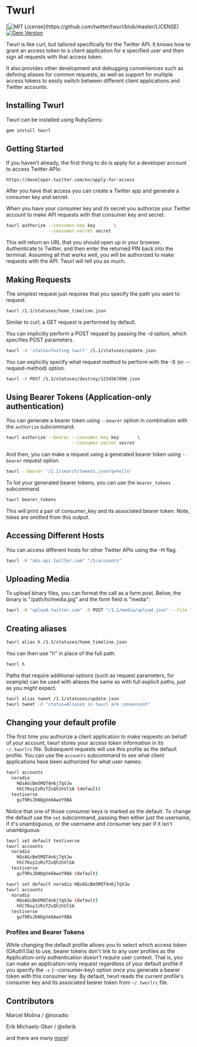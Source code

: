 # Twurl

[![MIT License](https://img.shields.io/apm/l/atomic-design-ui.svg?)](https://github.com/twitter/twurl/blob/master/LICENSE)
 [![Gem Version](https://badge.fury.io/rb/twurl.svg)](https://badge.fury.io/rb/twurl)

Twurl is like curl, but tailored specifically for the Twitter API.
It knows how to grant an access token to a client application for
a specified user and then sign all requests with that access token.

It also provides other development and debugging conveniences such
as defining aliases for common requests, as well as support for
multiple access tokens to easily switch between different client
applications and Twitter accounts.

## Installing Twurl

Twurl can be installed using RubyGems:

```sh
gem install twurl
```

## Getting Started

If you haven't already, the first thing to do is apply for a developer account to access Twitter APIs:

```text
https://developer.twitter.com/en/apply-for-access
```

After you have that access you can create a Twitter app and generate a consumer key and secret.

When you have your consumer key and its secret you authorize
your Twitter account to make API requests with that consumer key
and secret.

```sh
twurl authorize --consumer-key key       \
                --consumer-secret secret
```

This will return an URL that you should open up in your browser.
Authenticate to Twitter, and then enter the returned PIN back into
the terminal.  Assuming all that works well, you will be authorized
to make requests with the API. Twurl will tell you as much.

## Making Requests

The simplest request just requires that you specify the path you
want to request.

```sh
twurl /1.1/statuses/home_timeline.json
```

Similar to curl, a GET request is performed by default.

You can implicitly perform a POST request by passing the -d option,
which specifies POST parameters.

```sh
twurl -d 'status=Testing twurl' /1.1/statuses/update.json
```

You can explicitly specify what request method to perform with
the -X (or --request-method) option.

```sh
twurl -X POST /1.1/statuses/destroy/1234567890.json
```

## Using Bearer Tokens (Application-only authentication)

You can generate a bearer token using `--bearer` option in combination with the `authorize` subcommand.

```sh
twurl authorize --bearer --consumer-key key       \
                         --consumer-secret secret
```

And then, you can make a request using a generated bearer token using `--bearer` request option.

```sh
twurl --bearer '/1.1/search/tweets.json?q=hello'
```

To list your generated bearer tokens, you can use the `bearer_tokens` subcommand.

```sh
twurl bearer_tokens
```

This will print a pair of consumer_key and its associated bearer token. Note, tokes are omitted from this output.

## Accessing Different Hosts

You can access different hosts for other Twitter APIs using the -H flag.

```sh
twurl -H "ads-api.twitter.com" "/5/accounts"
```

## Uploading Media

To upload binary files, you can format the call as a form post. Below, the binary is "/path/to/media.jpg" and the form field is "media":

```sh
twurl -H "upload.twitter.com" -X POST "/1.1/media/upload.json" --file "/path/to/media.jpg" --file-field "media"
```

## Creating aliases

```sh
twurl alias h /1.1/statuses/home_timeline.json
```

You can then use "h" in place of the full path.

```sh
twurl h
```

Paths that require additional options (such as request parameters, for example) can be used with aliases the same as with full explicit paths, just as you might expect.

```sh
twurl alias tweet /1.1/statuses/update.json
twurl tweet -d "status=Aliases in twurl are convenient"
```

## Changing your default profile

The first time you authorize a client application to make requests on behalf of your account, twurl stores your access token information in its `~/.twurlrc` file. Subsequent requests will use this profile as the default profile. You can use the `accounts` subcommand to see what client applications have been authorized for what user names:

```sh
twurl accounts
  noradio
    HQsAGcBm5MQT4n6j7qVJw
    hhC7Koy2zRsTZvQh1hVlSA (default)
  testiverse
    guT9RsJbNQgVe6AwoY9BA
```

Notice that one of those consumer keys is marked as the default. To change the default use the `set` subcommand, passing then either just the username, if it's unambiguous, or the username and consumer key pair if it isn't unambiguous:

```sh
twurl set default testiverse
twurl accounts
  noradio
    HQsAGcBm5MQT4n6j7qVJw
    hhC7Koy2zRsTZvQh1hVlSA
  testiverse
    guT9RsJbNQgVe6AwoY9BA (default)
```

```sh
twurl set default noradio HQsAGcBm5MQT4n6j7qVJw
twurl accounts
  noradio
    HQsAGcBm5MQT4n6j7qVJw (default)
    hhC7Koy2zRsTZvQh1hVlSA
  testiverse
    guT9RsJbNQgVe6AwoY9BA
```

### Profiles and Bearer Tokens

While changing the default profile allows you to select which access token (OAuth1.0a) to use, bearer tokens don't link to any user profiles as the Application-only authentication doesn't require user context. That is, you can make an application-only request regardless of your default profile if you specify the `-c` (--consumer-key) option once you generate a bearer token with this consumer key. By default, twurl reads the current profile's consumer key and its associated bearer token from `~/.twurlrc` file.

## Contributors

Marcel Molina / @noradio

Erik Michaels-Ober / @sferik

and there are many [more](https://github.com/twitter/twurl/graphs/contributors)!
